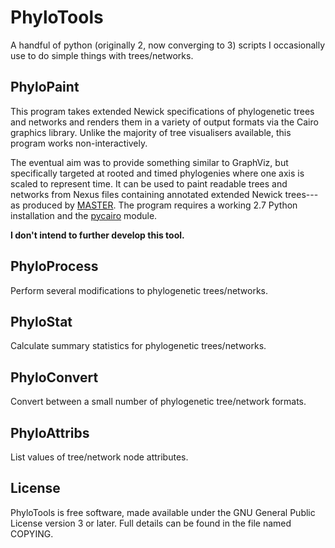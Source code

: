 PhyloTools
==========

A handful of python (originally 2, now converging to 3) scripts I
occasionally use to do simple things with trees/networks.


## PhyloPaint

This program takes extended Newick specifications of phylogenetic
trees and networks and renders them in a variety of output formats via
the Cairo graphics library.  Unlike the majority of tree visualisers
available, this program works non-interactively.

The eventual aim was to provide something similar to GraphViz, but specifically
targeted at rooted and timed phylogenies where one axis is scaled to represent
time.  It can be used to paint readable trees and networks from Nexus files
containing annotated extended Newick trees---as produced by
[MASTER](http://tgvaughan.github.com/MASTER).  The program requires a working
2.7 Python installation and the [pycairo](http://cairographics.org/pycairo/)
module.

**I don't intend to further develop this tool.**

## PhyloProcess

Perform several modifications to phylogenetic trees/networks.

## PhyloStat

Calculate summary statistics for phylogenetic trees/networks.

## PhyloConvert

Convert between a small number of phylogenetic tree/network formats.

## PhyloAttribs

List values of tree/network node attributes.

## License

PhyloTools is free software, made available under the GNU General
Public License version 3 or later.  Full details can be found in the
file named COPYING.
